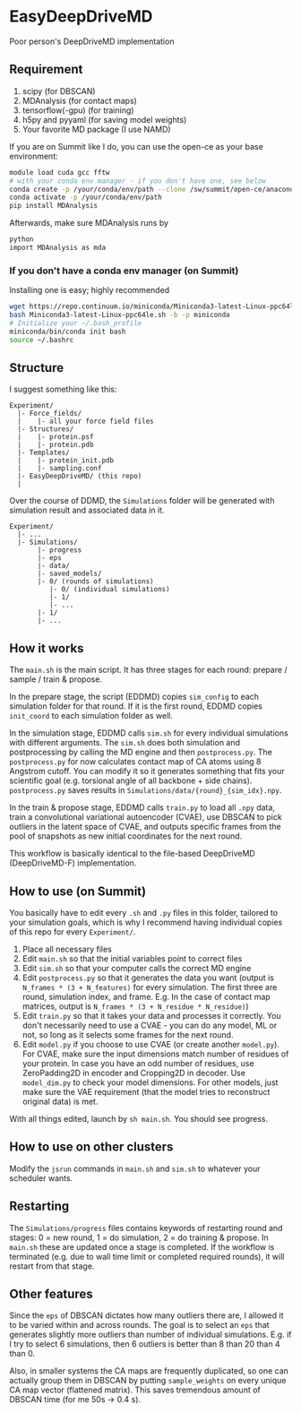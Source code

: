 # EasyDeepDriveMD
Poor person's DeepDriveMD implementation


## Requirement

1. scipy (for DBSCAN)
1. MDAnalysis (for contact maps)
1. tensorflow(-gpu) (for training)
1. h5py and pyyaml (for saving model weights)
1. Your favorite MD package (I use NAMD)

If you are on Summit like I do, you can use the open-ce as your base environment:

```bash
module load cuda gcc fftw
# with your conda env manager - if you don't have one, see below
conda create -p /your/conda/env/path --clone /sw/summit/open-ce/anaconda-base/envs/open-ce-1.5.2-py39-0
conda activate -p /your/conda/env/path
pip install MDAnalysis
```

Afterwards, make sure MDAnalysis runs by
```bash
python
import MDAnalysis as mda
```

### If you don't have a conda env manager (on Summit)

Installing one is easy; highly recommended

``` bash
wget https://repo.continuum.io/miniconda/Miniconda3-latest-Linux-ppc64le.sh
bash Miniconda3-latest-Linux-ppc64le.sh -b -p miniconda
# Initialize your ~/.bash_profile
miniconda/bin/conda init bash
source ~/.bashrc
```

## Structure

I suggest something like this:

```
Experiment/
  |- Force_fields/
  |    |- all your force field files
  |- Structures/
  |    |- protein.psf
  |    |- protein.pdb
  |- Templates/
  |    |- protein_init.pdb
  |    |- sampling.conf
  |- EasyDeepDriveMD/ (this repo)
  |
```

Over the course of DDMD, the `Simulations` folder will be generated with simulation result and associated data in it.

```
Experiment/
  |- ...
  |- Simulations/
       |- progress
       |- eps
       |- data/
       |- saved_models/
       |- 0/ (rounds of simulations)
          |- 0/ (individual simulations)
          |- 1/
          |- ...
       |- 1/
       |- ...
```

## How it works

The `main.sh` is the main script. It has three stages for each round: prepare / sample / train & propose.

In the prepare stage, the script (EDDMD) copies `sim_config` to each simulation folder for that round.
If it is the first round, EDDMD copies `init_coord` to each simulation folder as well.

In the simulation stage, EDDMD calls `sim.sh` for every individual simulations with different arguments.
The `sim.sh` does both simulation and postprocessing by calling the MD engine and then `postprocess.py`.
The `postprocess.py` for now calculates contact map of CA atoms using 8 Angstrom cutoff.
You can modify it so it generates something that fits your scientific goal 
(e.g. torsional angle of all backbone + side chains).
`postprocess.py` saves results in `Simulations/data/{round}_{sim_idx}.npy`.

In the train & propose stage, EDDMD calls `train.py` to load all `.npy` data, train a convolutional 
variational autoencoder (CVAE), use DBSCAN to pick outliers in the latent space of CVAE, and 
outputs specific frames from the pool of snapshots as new initial coordinates for the next round.

This workflow is basically identical to the file-based DeepDriveMD (DeepDriveMD-F) implementation.


## How to use (on Summit)

You basically have to edit every `.sh` and `.py` files in this folder, tailored to your simulation goals,
which is why I recommend having individual copies of this repo for every `Experiment/`.

1. Place all necessary files
1. Edit `main.sh` so that the initial variables point to correct files
1. Edit `sim.sh` so that your computer calls the correct MD engine
1. Edit `postprocess.py` so that it generates the data you want 
(output is `N_frames * (3 + N_features)` for every simulation. 
The first three are round, simulation index, and frame. 
E.g. In the case of contact map matrices, output is `N_frames * (3 + N_residue * N_residue)`)
1. Edit `train.py` so that it takes your data and processes it correctly. 
You don't necessarily need to use a CVAE - you can do any model, ML or not, 
so long as it selects some frames for the next round.
1. Edit `model.py` if you choose to use CVAE (or create another `model.py`).
For CVAE, make sure the input dimensions match number of residues of your protein.
In case you have an odd number of residues, use ZeroPadding2D in encoder and Cropping2D in decoder. 
Use `model_dim.py` to check your model dimensions.
For other models, just make sure the VAE requirement (that the model tries to reconstruct original data) is met.

With all things edited, launch by `sh main.sh`. You should see progress.


## How to use on other clusters

Modify the `jsrun` commands in `main.sh` and `sim.sh` to whatever your scheduler wants.

## Restarting

The `Simulations/progress` files contains keywords of restarting round and stages: 
0 = new round, 1 = do simulation, 2 = do training & propose.
In `main.sh` these are updated once a stage is completed. 
If the workflow is terminated (e.g. due to wall time limit or completed required rounds),
it will restart from that stage.

## Other features

Since the `eps` of DBSCAN dictates how many outliers there are, I allowed it to be varied within and across rounds.
The goal is to select an `eps` that generates slightly more outliers than number of individual simulations.
E.g. if I try to select 6 simulations, then 6 outliers is better than 8 than 20 than 4 than 0.

Also, in smaller systems the CA maps are frequently duplicated,
so one can actually group them in DBSCAN by putting `sample_weights`
on every unique CA map vector (flattened matrix). 
This saves tremendous amount of DBSCAN time (for me 50s -> 0.4 s).

